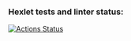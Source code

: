 ### Hexlet tests and linter status:
[![Actions Status](https://github.com/Tanman515/python-project-50/actions/workflows/hexlet-check.yml/badge.svg)](https://github.com/Tanman515/python-project-50/actions)